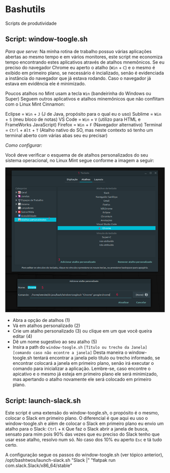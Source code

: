 # Bashutils

Scripts de produtividade 


## Script: window-toogle.sh

*Para que serve:* 
Na minha rotina de trabalho possuo várias aplicações abertas ao mesmo tempo e em vários monitores, este script me economiza tempo encontrando estes aplicativos através de atalhos mnemônicos.
Se eu preciso do navegador Chrome eu aperto o atalho (`Win` + `C`) e o mesmo é exibido em primeiro plano, se necessário é incializado, senão é evidenciada a instância do navegador que já estava rodando.
Caso o navegador já estava em evidência ele é minimizado.

Poucos atalhos no Mint usam a tecla `Win` (bandeirinha do Windows ou Super)
Seguem outros aplicativos e atalhos minemônicos que não conflitam com o Linux Mint Cinnamon:

Eclipse  = `Win` + `J` (J de Java, propósito para o qual eu o uso)
Sublime  = `Win` + `S` (meu bloco de notas)
VS Code  = `Win` + `V` (utilizo para HTML e FrameWorks JavaScript)
Firefox  = `Win` + `F` (Navegador alternativo)
Terminal =  `Ctrl` + `Alt` + `T` (Atalho nativo do SO, mas neste contexto só tenho um terminal aberto com várias abas seu eu precisar)


*Como configurar:*

Você deve verificar o esquema de de atalhos personalizados do seu sistema operacional, no Linux Mint segue conforme a imagem a seguir:

![alt Configuração no Linux Mint](https://github.com/computeiro/bashtwos/blob/master/readme-files/window-toogle.png)

- Abra a opção de atalhos (1)
- Vá em atalhos personalizado (2)
- Crie um atalho personalizado (3) ou clique em um que você queira editar (4)
- Dê um nome sugestivo ao seu atalho (5)
- Insira a path do `window-toogle.sh` `[Título ou trecho da Janela]` `[comando caso não econtre a janela]`
  Desta maneira o window-toogle.sh tentará encontrar a janela pelo título ou trecho informado, se encontrar colocará a janela em primeiro plano, senão irá executar o comando para inicializar a aplicação.
  Lembre-se, caso encontre o apicativo e o mesmo já esteja em primeiro plano ele será minimizado, mas apertando o atalho novamente ele será colocado em primeiro plano.


## Script: launch-slack.sh

Este script é uma extensão do window-toogle.sh, o propósito é o mesmo, colocar o Slack em primeiro plano.
O diferencial é que aqui eu uso o window-toogle.sh e além de colocar o Slack em primeiro plano eu envio um atalho para o Slack: `Ctrl` + `K`
Que faz o Slack abrir a janela de busca, sensato para mim pois 90% das vezes que eu preciso do Slack tenho que usar esse atalho, resolvo num só.
No caso dos 10% eu aperto `Esc` e tá tudo certo.

A configuração segue os passos do window-toogle.sh (ver tópico anterior), 
/opt/bashtwos/launch-slack.sh "Slack |" "flatpak run com.slack.Slack/x86_64/stable"







